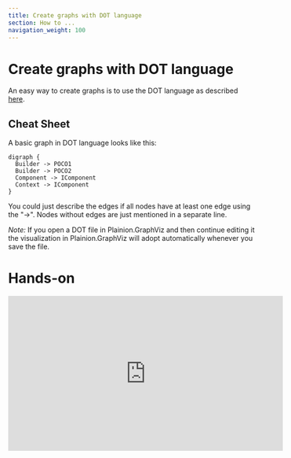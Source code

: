 ```yaml
---
title: Create graphs with DOT language
section: How to ...
navigation_weight: 100
---
```


# Create graphs with DOT language

An easy way to create graphs is to use the DOT language as described [here](http://www.graphviz.org/doc/info/lang.html).

## Cheat Sheet

A basic graph in DOT language looks like this:

```
digraph {
  Builder -> POCO1 
  Builder -> POCO2 
  Component -> IComponent 
  Context -> IComponent 
}
```

You could just describe the edges if all nodes have at least one edge using the "->".
Nodes without edges are just mentioned in a separate line.

*Note:* If you open a DOT file in Plainion.GraphViz and then continue editing it the visualization in 
Plainion.GraphViz will adopt automatically whenever you save the file.

# Hands-on

<iframe width="560" height="315" src="https://www.youtube.com/embed/jMi1I6Pd_9M" title="YouTube video player" frameborder="0" allow="accelerometer; autoplay; clipboard-write; encrypted-media; gyroscope; picture-in-picture; web-share" allowfullscreen></iframe>
